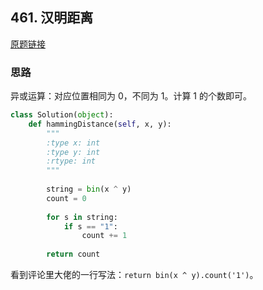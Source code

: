 ## 461. 汉明距离

[原题链接](https://leetcode-cn.com/problems/hamming-distance/comments/)

### 思路

异或运算：对应位置相同为 0，不同为 1。计算 1 的个数即可。

```python
class Solution(object):
    def hammingDistance(self, x, y):
        """
        :type x: int
        :type y: int
        :rtype: int
        """
        
        string = bin(x ^ y)
        count = 0
        
        for s in string:
            if s == "1":
                count += 1
        
        return count
```

看到评论里大佬的一行写法：`return bin(x ^ y).count('1')`。
